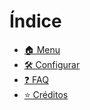 # Índice

* [🏠 Menu](README.md)
* [🛠 Configurar](setting-up.md)
* [❓ FAQ](faq.md)
* [⭐ Créditos](credits.md)
